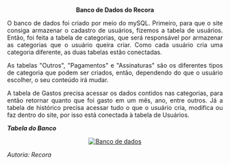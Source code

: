 <p align="center"><b>Banco de Dados do Recora</b></p>
<div align="justify">

O banco de dados foi criado por meio do mySQL. Primeiro, para que o site consiga armazenar o cadastro de usuários, fizemos a tabela de usuários. Então, foi feita a tabela de categorias, que será responsável por armazenar as categorias que o usuário queira criar. Como cada usuário cria uma categoria diferente, as duas tabelas estão conectadas.

As tabelas "Outros", "Pagamentos" e "Assinaturas" são os diferentes tipos de categoria que podem ser criados, então, dependendo do que o usuário escolher, o seu conteúdo irá mudar.

A tabela de Gastos precisa acessar os dados contidos nas categorias, para então retornar quanto que foi gasto em um mês, ano, entre outros. Já a tabela de histórico precisa acessar tudo o que o usuário cria, modifica ou faz dentro do site, por isso está conectada à tabela de Usuários.

</div>

<p></p>

***Tabela do Banco***
<p align="center"><a href="https://laravel.com" target="_blank"><img src="https://github.com/user-attachments/assets/003f76b7-e2ae-4010-9e47-ca5a562439a6"  alt="Banco de dados"></a></p>

*Autoria: Recora*
